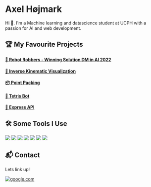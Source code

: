 # Axel Højmark

Hi 👋. I'm a Machine learning and datascience student at UCPH with a passion for AI and web development.

## 🏆 My Favourite Projects

#### [🤖 Robot Robbers - Winning Solution DM in AI 2022](https://github.com/hojmax/Robot-Robbers-DM-AI-2022)

#### [🦾 Inverse Kinematic Visualization](https://github.com/hojmax/kinematic_vis)

#### [📦 Point Packing](https://github.com/hojmax/Point-Packing)

#### [🧩 Tetris Bot](https://github.com/hojmax/Tetris-Bot)

#### [🔐 Express API](https://github.com/hojmax/ExpressAPI)

## 🛠️ Some Tools I Use
![](https://img.shields.io/badge/Python-FFD43B?style=for-the-badge&logo=python&logoColor=blue)
![](https://img.shields.io/badge/PyTorch-EE4C2C?style=for-the-badge&logo=pytorch&logoColor=white)
![](https://img.shields.io/badge/C-00599C?style=for-the-badge&logo=c&logoColor=white)
![](https://img.shields.io/badge/React-20232A?style=for-the-badge&logo=react&logoColor=61DAFB)
![](https://img.shields.io/badge/JavaScript-323330?style=for-the-badge&logo=javascript&logoColor=F7DF1E)
![](https://img.shields.io/badge/PostgreSQL-316192?style=for-the-badge&logo=postgresql&logoColor=white)
![](https://img.shields.io/badge/Node.js-339933?style=for-the-badge&logo=nodedotjs&logoColor=white)

## 📬 Contact
Lets link up!

[![google.com](https://img.shields.io/badge/LinkedIn-0077B5?style=for-the-badge&logo=linkedin&logoColor=white)](https://www.linkedin.com/in/axelhojmark/)
